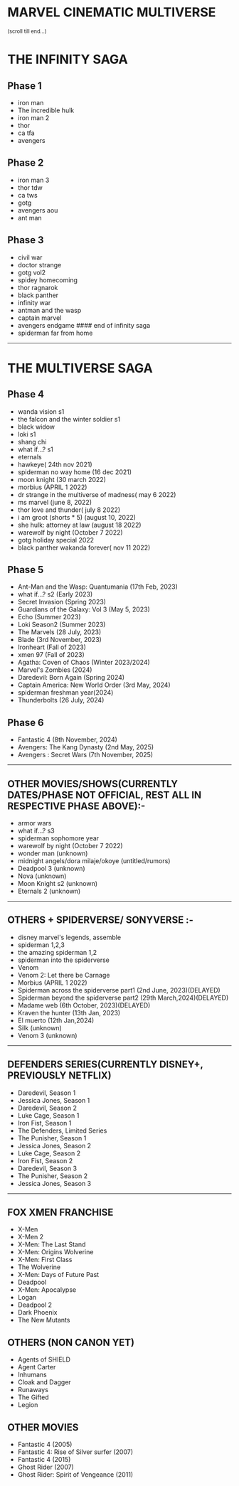 # MARVEL CINEMATIC MULTIVERSE

<small>(scroll till end...)</small>

# THE INFINITY SAGA

## Phase 1

- iron man
- The incredible hulk
- iron man 2
- thor
- ca tfa
- avengers

## Phase 2

- iron man 3
- thor tdw
- ca tws
- gotg
- avengers aou
- ant man

## Phase 3

- civil war
- doctor strange
- gotg vol2
- spidey homecoming
- thor ragnarok
- black panther
- infinity war
- antman and the wasp
- captain marvel
- avengers endgame #### end of infinity saga
- spiderman far from home

<hr/>

# THE MULTIVERSE SAGA

## Phase 4

- wanda vision s1
- the falcon and the winter soldier s1
- black widow
- loki s1
- shang chi
- what if...? s1
- eternals
- hawkeye( 24th nov 2021)
- spiderman no way home (16 dec 2021)
- moon knight (30 march 2022)
- morbius (APRIL 1 2022)
- dr strange in the multiverse of madness( may 6 2022)
- ms marvel (june 8, 2022)
- thor love and thunder( july 8 2022)
- i am groot (shorts \* 5) (august 10, 2022)
- she hulk: attorney at law (august 18 2022)
- warewolf by night (October 7 2022)
- gotg holiday special 2022
- black panther wakanda forever( nov 11 2022)

## Phase 5

- Ant-Man and the Wasp: Quantumania (17th Feb, 2023)
- what if...? s2 (Early 2023)
- Secret Invasion (Spring 2023)
- Guardians of the Galaxy: Vol 3 (May 5, 2023)
- Echo (Summer 2023)
- Loki Season2 (Summer 2023)
- The Marvels (28 July, 2023)
- Blade (3rd November, 2023)
- Ironheart (Fall of 2023)
- xmen 97 (Fall of 2023)
- Agatha: Coven of Chaos (Winter 2023/2024)
- Marvel's Zombies (2024)
- Daredevil: Born Again (Spring 2024)
- Captain America: New World Order (3rd May, 2024)
- spiderman freshman year(2024)
- Thunderbolts (26 July, 2024)

## Phase 6

- Fantastic 4 (8th November, 2024)
- Avengers: The Kang Dynasty (2nd May, 2025)
- Avengers : Secret Wars (7th November, 2025)

<hr>

## OTHER MOVIES/SHOWS(CURRENTLY DATES/PHASE NOT OFFICIAL, REST ALL IN RESPECTIVE PHASE ABOVE):-

- armor wars
- what if...? s3
- spiderman sophomore year
- warewolf by night (October 7 2022)
- wonder man (unknown)
- midnight angels/dora milaje/okoye (untitled/rumors)
- Deadpool 3 (unknown)
- Nova (unknown)
- Moon Knight s2 (unknown)
- Eternals 2 (unknown)

<hr>

## OTHERS + SPIDERVERSE/ SONYVERSE :-

- disney marvel's legends, assemble
- spiderman 1,2,3
- the amazing spiderman 1,2
- spiderman into the spiderverse
- Venom
- Venom 2: Let there be Carnage
- Morbius (APRIL 1 2022)
- Spiderman across the spiderverse part1 (2nd June, 2023)(DELAYED)
- Spiderman beyond the spiderverse part2 (29th March,2024)(DELAYED)
- Madame web (6th October, 2023)(DELAYED)
- Kraven the hunter (13th Jan, 2023)
- El muerto (12th Jan,2024)
- Silk (unknown)
- Venom 3 (unknown)

<hr>

## DEFENDERS SERIES(CURRENTLY DISNEY+, PREVIOUSLY NETFLIX)

- Daredevil, Season 1
- Jessica Jones, Season 1
- Daredevil, Season 2
- Luke Cage, Season 1
- Iron Fist, Season 1
- The Defenders, Limited Series
- The Punisher, Season 1
- Jessica Jones, Season 2
- Luke Cage, Season 2
- Iron Fist, Season 2
- Daredevil, Season 3
- The Punisher, Season 2
- Jessica Jones, Season 3

<hr>

## FOX XMEN FRANCHISE

- X-Men
- X-Men 2
- X-Men: The Last Stand
- X-Men: Origins Wolverine
- X-Men: First Class
- The Wolverine
- X-Men: Days of Future Past
- Deadpool
- X-Men: Apocalypse
- Logan
- Deadpool 2
- Dark Phoenix
- The New Mutants

## OTHERS (NON CANON YET)

- Agents of SHIELD
- Agent Carter
- Inhumans
- Cloak and Dagger
- Runaways
- The Gifted
- Legion

## OTHER MOVIES

- Fantastic 4 (2005)
- Fantastic 4: Rise of Silver surfer (2007)
- Fantastic 4 (2015)
- Ghost Rider (2007)
- Ghost Rider: Spirit of Vengeance (2011)
